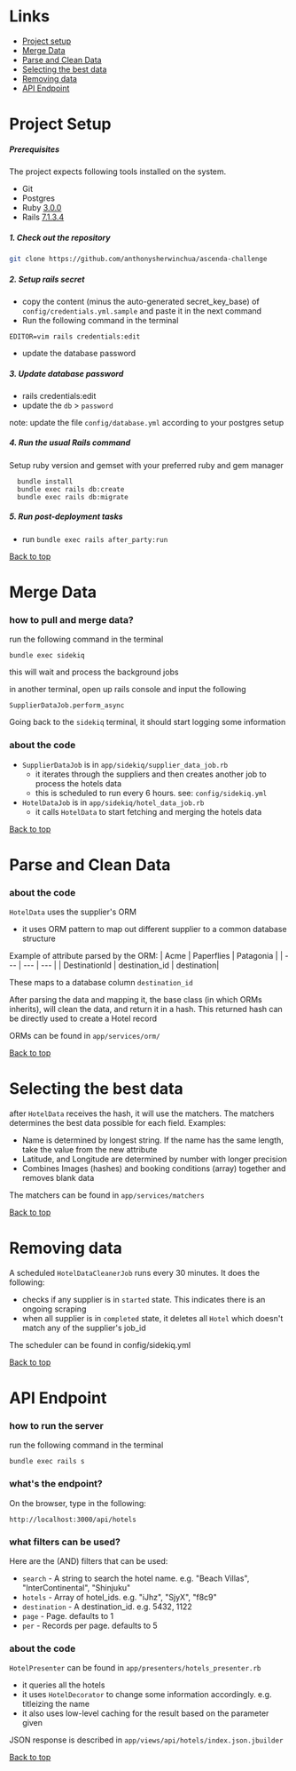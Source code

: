 # Links
- [Project setup](#project-setup)
- [Merge Data](#merge-data)
- [Parse and Clean Data](#parse-and-clean-data)
- [Selecting the best data](#selecting-the-best-data)
- [Removing data](#removing-data)
- [API Endpoint](#api-endpoint)

# Project Setup
##### Prerequisites

The project expects following tools installed on the system.

- Git
- Postgres
- Ruby [3.0.0](https://www.ruby-lang.org/en/news/2020/12/25/ruby-3-0-0-released/)
- Rails [7.1.3.4](https://guides.rubyonrails.org/index.html)

##### 1. Check out the repository

```bash
git clone https://github.com/anthonysherwinchua/ascenda-challenge
```

##### 2. Setup rails secret

- copy the content (minus the auto-generated secret_key_base) of `config/credentials.yml.sample` and paste it in the next command
- Run the following command in the terminal
```
EDITOR=vim rails credentials:edit
```
- update the database password

##### 3. Update database password

  - rails credentials:edit
  - update the `db` > `password`

  note: update the file `config/database.yml` according to your postgres setup

##### 4. Run the usual Rails command
Setup ruby version and gemset with your preferred ruby and gem manager

```
  bundle install
  bundle exec rails db:create
  bundle exec rails db:migrate
```

##### 5. Run post-deployment tasks

  - run `bundle exec rails after_party:run`

[Back to top](#links)

# Merge Data
### how to pull and merge data?
run the following command in the terminal
```
bundle exec sidekiq
```
this will wait and process the background jobs

in another terminal, open up rails console and input the following
```
SupplierDataJob.perform_async
```

Going back to the `sidekiq` terminal, it should start logging some information

### about the code

- `SupplierDataJob` is in `app/sidekiq/supplier_data_job.rb`
  - it iterates through the suppliers and then creates another job to process the hotels data
  - this is scheduled to run every 6 hours. see: `config/sidekiq.yml`
- `HotelDataJob` is in `app/sidekiq/hotel_data_job.rb`
  - it calls `HotelData` to start fetching and merging the hotels data

[Back to top](#links)

# Parse and Clean Data
### about the code
`HotelData` uses the supplier's ORM
  - it uses ORM pattern to map out different supplier to a common database structure

Example of attribute parsed by the ORM:
| Acme  | Paperflies | Patagonia |
| --- | --- | --- |
| DestinationId | destination_id | destination|

These maps to a database column `destination_id`

After parsing the data and mapping it, the base class (in which ORMs inherits), will clean the data, and return it in a hash. This returned hash can be directly used to create a Hotel record

ORMs can be found in `app/services/orm/`

[Back to top](#links)

# Selecting the best data
after `HotelData` receives the hash, it will use the matchers. The matchers determines the best data possible for each field.
Examples:
- Name is determined by longest string. If the name has the same length, take the value from the new attribute
- Latitude, and Longitude are determined by number with longer precision
- Combines Images (hashes) and booking conditions (array) together and removes blank data

The matchers can be found in `app/services/matchers`

[Back to top](#links)

# Removing data
A scheduled `HotelDataCleanerJob` runs every 30 minutes. It does the following:
- checks if any supplier is in `started` state. This indicates there is an ongoing scraping
- when all supplier is in `completed` state, it deletes all `Hotel` which doesn't match any of the supplier's job_id

The scheduler can be found in config/sidekiq.yml

[Back to top](#links)

# API Endpoint
### how to run the server
run the following command in the terminal
```
bundle exec rails s
```

### what's the endpoint?
On the browser, type in the following:
```
http://localhost:3000/api/hotels
```

### what filters can be used?
Here are the (AND) filters that can be used:
- `search` - A string to search the hotel name. e.g. "Beach Villas", "InterContinental", "Shinjuku"
- `hotels` - Array of hotel_ids. e.g. "iJhz", "SjyX", "f8c9"
- `destination` - A destination_id. e.g. 5432, 1122
- `page` - Page. defaults to 1
- `per` - Records per page. defaults to 5

### about the code
`HotelPresenter` can be found in `app/presenters/hotels_presenter.rb`
  - it queries all the hotels
  - it uses `HotelDecorator` to change some information accordingly. e.g. titleizing the name
  - it also uses low-level caching for the result based on the parameter given

JSON response is described in `app/views/api/hotels/index.json.jbuilder`

[Back to top](#links)